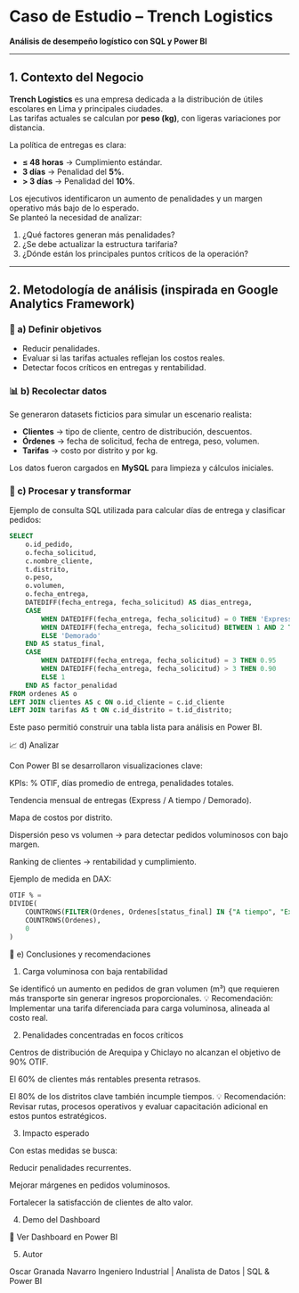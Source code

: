 # Caso de Estudio – Trench Logistics  
**Análisis de desempeño logístico con SQL y Power BI**  

---

## 1. Contexto del Negocio  
**Trench Logistics** es una empresa dedicada a la distribución de útiles escolares en Lima y principales ciudades.  
Las tarifas actuales se calculan por **peso (kg)**, con ligeras variaciones por distancia.  

La política de entregas es clara:  
- **≤ 48 horas** → Cumplimiento estándar.  
- **3 días** → Penalidad del **5%**.  
- **> 3 días** → Penalidad del **10%**.  

Los ejecutivos identificaron un aumento de penalidades y un margen operativo más bajo de lo esperado.  
Se planteó la necesidad de analizar:  

1. ¿Qué factores generan más penalidades?  
2. ¿Se debe actualizar la estructura tarifaria?  
3. ¿Dónde están los principales puntos críticos de la operación?  

---

## 2. Metodología de análisis (inspirada en Google Analytics Framework)

### 🔎 a) Definir objetivos  
- Reducir penalidades.  
- Evaluar si las tarifas actuales reflejan los costos reales.  
- Detectar focos críticos en entregas y rentabilidad.  

### 📊 b) Recolectar datos  
Se generaron datasets ficticios para simular un escenario realista:  
- **Clientes** → tipo de cliente, centro de distribución, descuentos.  
- **Órdenes** → fecha de solicitud, fecha de entrega, peso, volumen.  
- **Tarifas** → costo por distrito y por kg.  

Los datos fueron cargados en **MySQL** para limpieza y cálculos iniciales.  

### 🧹 c) Procesar y transformar  
Ejemplo de consulta SQL utilizada para calcular días de entrega y clasificar pedidos:  

```sql
SELECT 
    o.id_pedido,
    o.fecha_solicitud,
    c.nombre_cliente,
    t.distrito,
    o.peso,
    o.volumen,
    o.fecha_entrega,
    DATEDIFF(fecha_entrega, fecha_solicitud) AS dias_entrega,
    CASE
        WHEN DATEDIFF(fecha_entrega, fecha_solicitud) = 0 THEN 'Express'
        WHEN DATEDIFF(fecha_entrega, fecha_solicitud) BETWEEN 1 AND 2 THEN 'A tiempo'
        ELSE 'Demorado'
    END AS status_final,
    CASE
        WHEN DATEDIFF(fecha_entrega, fecha_solicitud) = 3 THEN 0.95
        WHEN DATEDIFF(fecha_entrega, fecha_solicitud) > 3 THEN 0.90
        ELSE 1
    END AS factor_penalidad
FROM ordenes AS o
LEFT JOIN clientes AS c ON o.id_cliente = c.id_cliente
LEFT JOIN tarifas AS t ON c.id_distrito = t.id_distrito;
```

Este paso permitió construir una tabla lista para análisis en Power BI.

📈 d) Analizar

Con Power BI se desarrollaron visualizaciones clave:

KPIs: % OTIF, días promedio de entrega, penalidades totales.

Tendencia mensual de entregas (Express / A tiempo / Demorado).

Mapa de costos por distrito.

Dispersión peso vs volumen → para detectar pedidos voluminosos con bajo margen.

Ranking de clientes → rentabilidad y cumplimiento.

Ejemplo de medida en DAX:

```sql
OTIF % = 
DIVIDE(
    COUNTROWS(FILTER(Ordenes, Ordenes[status_final] IN {"A tiempo", "Express"})),
    COUNTROWS(Ordenes),
    0
)

```
📝 e) Conclusiones y recomendaciones
1. Carga voluminosa con baja rentabilidad

Se identificó un aumento en pedidos de gran volumen (m³) que requieren más transporte sin generar ingresos proporcionales.
💡 Recomendación: Implementar una tarifa diferenciada para carga voluminosa, alineada al costo real.

2. Penalidades concentradas en focos críticos

Centros de distribución de Arequipa y Chiclayo no alcanzan el objetivo de 90% OTIF.

El 60% de clientes más rentables presenta retrasos.

El 80% de los distritos clave también incumple tiempos.
💡 Recomendación: Revisar rutas, procesos operativos y evaluar capacitación adicional en estos puntos estratégicos.

3. Impacto esperado

Con estas medidas se busca:

Reducir penalidades recurrentes.

Mejorar márgenes en pedidos voluminosos.

Fortalecer la satisfacción de clientes de alto valor.

4. Demo del Dashboard

🔗 Ver Dashboard en Power BI

5. Autor

Oscar Granada Navarro
Ingeniero Industrial | Analista de Datos | SQL & Power BI

